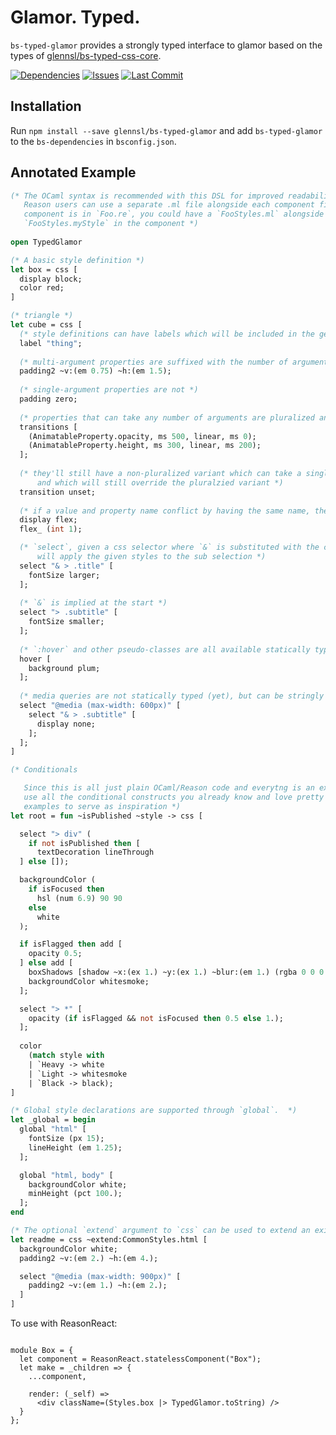 # Glamor. Typed.

`bs-typed-glamor` provides a strongly typed interface to glamor based on the types of [glennsl/bs-typed-css-core](https://github.com/glennsl/bs-typed-css-core).

[![Dependencies](https://img.shields.io/david/glennsl/bs-typed-glamor.svg)]()
[![Issues](https://img.shields.io/github/issues/glennsl/bs-typed-glamor.svg)](https://github.com/glennsl/bs-typed-glamor/issues)
[![Last Commit](https://img.shields.io/github/last-commit/glennsl/bs-typed-glamor.svg)]()

## Installation

Run `npm install --save glennsl/bs-typed-glamor` and add `bs-typed-glamor` to the `bs-dependencies` in `bsconfig.json`. 

## Annotated Example

```ml
(* The OCaml syntax is recommended with this DSL for improved readability, and will be shown here.
   Reason users can use a separate .ml file alongside each component file, for eaxample if the
   component is in `Foo.re`, you could have a `FooStyles.ml` alongside it and then refer to 
   `FooStyles.myStyle` in the component *)
   
open TypedGlamor

(* A basic style definition *)
let box = css [
  display block;
  color red;
]

(* triangle *)
let cube = css [
  (* style definitions can have labels which will be included in the generated classnames to aid debugging *)
  label "thing";
  
  (* multi-argument properties are suffixed with the number of arguments they take, and are labeled when there's confusion *)
  padding2 ~v:(em 0.75) ~h:(em 1.5);
  
  (* single-argument properties are not *)
  padding zero;
  
  (* properties that can take any number of arguments are pluralized and take a list *)
  transitions [
    (AnimatableProperty.opacity, ms 500, linear, ms 0);
    (AnimatableProperty.height, ms 300, linear, ms 200);
  ];
  
  (* they'll still have a non-pluralized variant which can take a single argument however,
      and which will still override the pluralzied variant *)
  transition unset;
  
  (* if a value and property name conflict by having the same name, the property name is "mangled" *)
  display flex;
  flex_ (int 1);

  (* `select`, given a css selector where `&` is substituted with the current element,
      will apply the given styles to the sub selection *)
  select "& > .title" [
    fontSize larger;
  ];
  
  (* `&` is implied at the start *)
  select "> .subtitle" [
    fontSize smaller;
  ];
  
  (* `:hover` and other pseudo-classes are all available statically typed  *)
  hover [
    background plum;
  ];
  
  (* media queries are not statically typed (yet), but can be stringly typed in a `select` *)
  select "@media (max-width: 600px)" [
    select "& > .subtitle" [
      display none;
    ];
  ];
]

(* Conditionals

   Since this is all just plain OCaml/Reason code and everytng is an exporession, you can just
   use all the conditional constructs you already know and love pretty much anywhere. Below are some
   examples to serve as inspiration *)
let root = fun ~isPublished ~style -> css [

  select "> div" (
    if not isPublished then [
      textDecoration lineThrough
  ] else []);

  backgroundColor (
    if isFocused then
      hsl (num 6.9) 90 90
    else
      white
  );

  if isFlagged then add [
    opacity 0.5;
  ] else add [
    boxShadows [shadow ~x:(ex 1.) ~y:(ex 1.) ~blur:(em 1.) (rgba 0 0 0 0.1)];
    backgroundColor whitesmoke;
  ];

  select "> *" [
    opacity (if isFlagged && not isFocused then 0.5 else 1.);
  ];
  
  color
    (match style with
    | `Heavy -> white
    | `Light -> whitesmoke
    | `Black -> black);
]

(* Global style declarations are supported through `global`.  *)
let _global = begin
  global "html" [
    fontSize (px 15);
    lineHeight (em 1.25);
  ];

  global "html, body" [
    backgroundColor white;
    minHeight (pct 100.);
  ];
end

(* The optional `extend` argument to `css` can be used to extend an existing style *)
let readme = css ~extend:CommonStyles.html [
  backgroundColor white;
  padding2 ~v:(em 2.) ~h:(em 4.);

  select "@media (max-width: 900px)" [
    padding2 ~v:(em 1.) ~h:(em 2.);
  ]
]
```

To use with ReasonReact:

```reason

module Box = {
  let component = ReasonReact.statelessComponent("Box");
  let make = _children => {
    ...component,

    render: (_self) =>
      <div className=(Styles.box |> TypedGlamor.toString) />
  }
};
```
